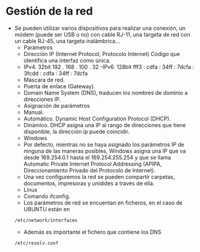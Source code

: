 # Gestión de la red

- Se pueden utilizar varios dispositivos para realizar una conexión, un módem (puede ser USB o no) con cable RJ-11, una targeta de red con un cable RJ-45, una targeta inalámbrica...
  - Parámetros
   - Dirección IP (Internet Protocol, Protocolo Internet) Código que identifica una interfaz como única.
    - IPv4. 32bit             192 . 168 . 100 . 32
    -IPv6. 128bit            fff3 : cdfa : 34ff : 7dcfa : 3fcdd :  cdfa : 34ff : 7dcfa 
   - Máscara de red.
   - Puerta de enlace (Gateway).
   - Domain Name System (DNS), traducen los nombres de dominio a direcciones IP. 
  - Asignación de parámetros
   - Manual.
   - Automático. Dynamic Host Configuration Protocol (DHCP).
   - Dinámico. DHCP asigna una IP al rango de direcciones que tiene disponible, la dirección ip puede coincidir. 		
  - Windows
   - Por defecto, mientras no se haya asignado los parámetros IP de ninguna de las maneras posibles, Windows asigna una IP que va desde 169.254.0.1 hasta el 169.254.255.254 y que se llama Automatic Private Internet Protocol Addressing (APIPA, Direccionamiento Privado del Protocolo de Internet).
   - Una vez configuremos la red se pueden compartir carpetas, documentos, impresoras y unidides a través de ella. 
  - Linux
   - Comando ifconfig.
   - Los parámetros de red se encuentan en ficheros, en el caso de UBUNTU están en 
   ```Bash
   /etc/network/interfaces
   ```
   - Además es importante el fichero que contiene los DNS
   ```Bash
   /etc/resolv.conf
   ```
